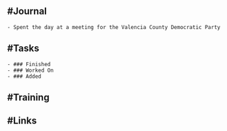## #Journal
	- Spent the day at a meeting for the Valencia County Democratic Party
## #Tasks
	- ### Finished
	- ### Worked On
	- ### Added
## #Training
## #Links